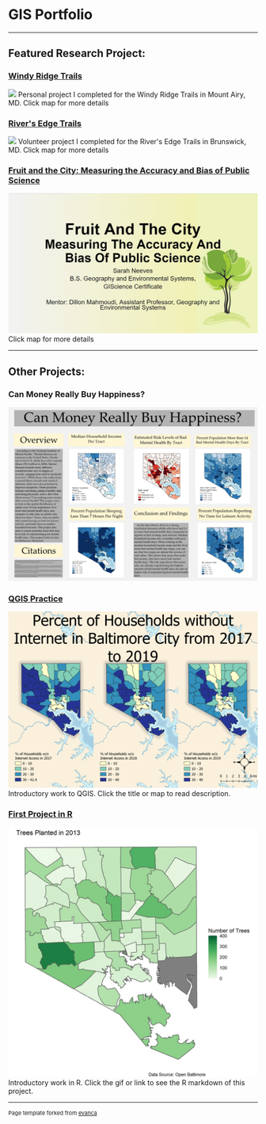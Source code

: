 # GIS Portfolio
---
## Featured Research Project:
### [Windy Ridge Trails](/wrt/)
[<img src="wrt/wrt.png?raw=true"/>](/wrt/)
Personal project I completed for the Windy Ridge Trails in Mount Airy, MD. Click map for more details


### [River's Edge Trails](/rivers_edge/)
[<img src="rivers_edge/final2023.png?raw=true"/>](/rivers_edge/)
Volunteer project I completed for the River's Edge Trails in Brunswick, MD. Click map for more details


### [Fruit and the City: Measuring the Accuracy and Bias of Public Science](/483trees/)
[<img src="483trees/fruitslide.jpg?raw=true"/>](/483trees/)
Click map for more details

---
## Other Projects:
### Can Money Really Buy Happiness?
[<img src="mentalhealth/NEEVES383final.png?raw=true"/>](/mentalhealth/)


### [QGIS Practice](/pro/)
[<img src="pro/internet.png?raw=true"/>](/pro/)
Introductory work to QGIS. Click the title or map to read description.


### [First Project in R](/project1_486/treemarkdown.html)
[<img src="project1_486/treesplant.gif?raw=true"/>](/project1_486/treemarkdown.html)
Introductory work in R. Click the gif or link to see the R markdown of this project.

---
<p style="font-size:11px">Page template forked from <a href="https://github.com/evanca/quick-portfolio">evanca</a></p>
<!-- Remove above link if you don't want to attibute -->

